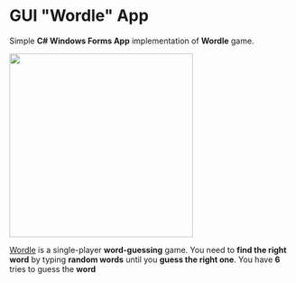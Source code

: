 # GUI "Wordle" App
Simple **C# Windows Forms App** implementation of **Wordle** game.


<img width= 325px src="https://media-cldnry.s-nbcnews.com/image/upload/t_fit-560w,f_auto,q_auto:best/rockcms/2022-01/wordle-inline1-AW-220105-1acb81.jpg" />

[Wordle](https://en.wikipedia.org/wiki/Wordle) is a single-player **word-guessing** game. You need to **find the right word** by typing **random words** until you **guess the right one**. You have **6** tries to guess the **word**
